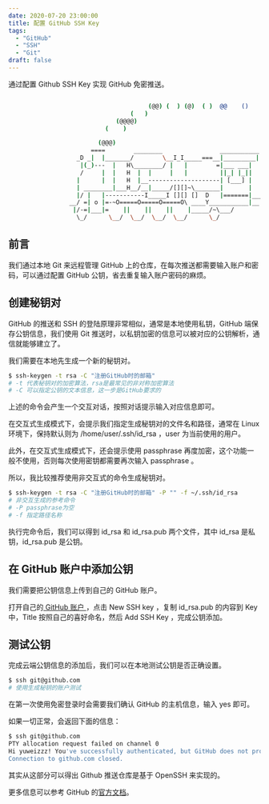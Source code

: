 ```yaml
---
date: 2020-07-20 23:00:00
title: 配置 GitHub SSH Key
tags:
  - "GitHub"
  - "SSH"
  - "Git"
draft: false
---
```


通过配置 Github SSH Key 实现 GitHub 免密推送。

<!--more-->

``` bash

                                       (@@) (  ) (@)  ( )  @@    ()    @     O     @     O      @
                                  (   )
                              (@@@@)
                           (    )

                         (@@@)
                       ====        ________                ___________
                   _D _|  |_______/        \__I_I_____===__|_________|
                    |(_)---  |   H\________/ |   |        =|___ ___|      _________________
                    /     |  |   H  |  |     |   |         ||_| |_||     _|                \_____A
                   |      |  |   H  |__--------------------| [___] |   =|                        |
                   | ________|___H__/__|_____/[][]~\_______|       |   -|                        |
                   |/ |   |-----------I_____I [][] []  D   |=======|____|________________________|_
                 __/ =| o |=-~O=====O=====O=====O\ ____Y___________|__|__________________________|_
                  |/-=|___|=    ||    ||    ||    |_____/~\___/          |_D__D__D_|  |_D__D__D_|
                   \_/      \__/  \__/  \__/  \__/      \_/               \_/   \_/    \_/   \_/

```

## 前言

我们通过本地 Git 来远程管理 GitHub 上的仓库，在每次推送都需要输入账户和密码，可以通过配置 GitHub 公钥，省去重复输入账户密码的麻烦。

## 创建秘钥对

GitHub 的推送和 SSH 的登陆原理非常相似，通常是本地使用私钥，GitHub 端保存公钥信息，我们使用 Git 推送时，以私钥加密的信息可以被对应的公钥解析，通信就能够建立了。

我们需要在本地先生成一个新的秘钥对。

``` bash
$ ssh-keygen -t rsa -C "注册GitHub时的邮箱"
# -t 代表秘钥对的加密算法，rsa是最常见的非对称加密算法
# -C 可以指定公钥的文本信息，这一步是GitHub要求的
```

上述的命令会产生一个交互对话，按照对话提示输入对应信息即可。

在交互式生成模式下，会提示我们指定生成秘钥对的文件名和路径，通常在 Linux 环境下，保持默认则为 /home/user/.ssh/id_rsa ，user 为当前使用的用户。

此外，在交互式生成模式下，还会提示使用 passphrase 再度加密，这个功能一般不使用，否则每次使用密钥都需要再次输入 passphrase 。

所以，我比较推荐使用非交互式的命令生成秘钥对。

``` bash
$ ssh-keygen -t rsa -C "注册GitHub时的邮箱" -P "" -f ~/.ssh/id_rsa
# 非交互生成的参考命令
# -P passphrase为空
# -f 指定路径名称
```

执行完命令后，我们可以得到 id_rsa 和 id_rsa.pub 两个文件，其中 id_rsa 是私钥，id_rsa.pub 是公钥。

## 在 GitHub 账户中添加公钥

我们需要把公钥信息上传到自己的 GitHub 账户。

打开自己的[ GitHub 账户 ](https://github.com/settings/keys)，点击 New SSH key ，复制 id_rsa.pub 的内容到 Key 中，Title 按照自己的喜好命名，然后 Add SSH Key ，完成公钥添加。

## 测试公钥

完成云端公钥信息的添加后，我们可以在本地测试公钥是否正确设置。

``` bash
$ ssh git@github.com
# 使用生成秘钥的账户测试
```

在第一次使用免密登录时会需要我们确认 GitHub 的主机信息，输入 yes 即可。

如果一切正常，会返回下面的信息：

``` bash
$ ssh git@github.com
PTY allocation request failed on channel 0
Hi yuweizzz! You've successfully authenticated, but GitHub does not provide shell access.
Connection to github.com closed.
```

其实从这部分可以得出 Github 推送仓库是基于 OpenSSH 来实现的。

更多信息可以参考 GitHub 的[官方文档](https://docs.github.com/en/github/authenticating-to-github/connecting-to-github-with-ssh)。

